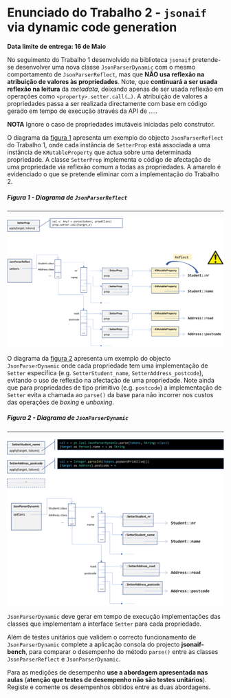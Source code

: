 # Enunciado do Trabalho 2 - `jsonaif` via dynamic code generation

**Data limite de entrega: 16 de Maio**

No seguimento do Trabalho 1 desenvolvido na biblioteca `jsonaif` pretende-se
desenvolver uma nova classe `JsonParserDynamic` com o mesmo comportamento de
`JsonParserReflect`, mas que **NÃO usa reflexão na atribuição de valores às
propriedades**. Note, que **continuará a ser usada reflexão na leitura** da
_metadata_, deixando apenas de ser usada reflexão em operações como
`<property>.setter.call(…)`.  A atribuição de valores a propriedades passa a ser
realizada directamente com base em código gerado em tempo de execução
através da API de ..... 

**NOTA** Ignore o caso de propriedades imutáveis iniciadas pelo construtor.

O diagrama da [figura 1](#figura-1---diagrama-de-jsonparserdynamic) apresenta um
exemplo do objecto `JsonParserReflect` do Trabalho 1, onde cada instância de
`SetterProp` está associada a uma instância de `KMutableProperty` que actua
sobre uma determinada propriedade.
A classe `SetterProp` implementa o código de afectação de uma propriedade via
reflexão comum a todas as propriedades.
A amarelo é evidenciado o que se pretende eliminar com a implementação do
Trabalho 2.

##### **Figura 1 - Diagrama de `JsonParserReflect`**
***
<a href="https://github.com/isel-leic-ave/jsonaif/raw/assignment2/assignments/trab2-figure1-reflect.png" target="_blank"><img src="trab2-figure1-reflect.png"></a>

O diagrama da [figura 2](#figura-2---diagrama-de-jsonparserdynamic) apresenta um
exemplo do objecto `JsonParserDynamic` onde cada propriedade tem uma
implementação de `Setter` específica (e.g. `SetterStudent_name`,
`SetterAddress_postcode`), evitando o uso de reflexão na afectação de uma
propriedade.
Note ainda que para propriedades de tipo primitivo (e.g. `postcode`) a implementação
de `Setter` evita a chamada ao `parse()` da base para não incorrer nos custos das
operações de _boxing_ e _unboxing_.

##### **Figura 2 - Diagrama de `JsonParserDynamic`**
***
<a href="https://github.com/isel-leic-ave/jsonaif/raw/assignment2/assignments/trab2-figure2-dynamic.png" target="_blank"><img src="trab2-figure2-dynamic.png"></a>


`JsonParserDynamic` deve gerar em tempo de execução implementações das classes
que implementam a interface `Setter` para cada propriedade.

Além de testes unitários que validem o correcto funcionamento de
`JsonParserDynamic` complete a aplicação consola do projecto **jsonaif-bench**,
para comparar o desempenho do método `parse()` entre as classes `JsonParserReflect` e
`JsonParserDynamic`.

Para as medições de desempenho **use a abordagem apresentada nas aulas**
(**atenção que testes de desempenho não são testes unitários**). Registe e
comente os desempenhos obtidos entre as duas abordagens. 
